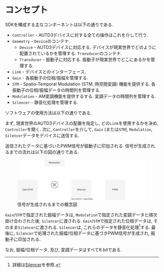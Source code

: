 # コンセプト

SDKを構成する主なコンポーネントは以下の通りである.

* `Controller` - AUTD3デバイスに対する全ての操作はこれを介して行う.
* `Geometry` - `Device`のコンテナ.
  * `Device` - AUTD3デバイスに対応する. デバイスが現実世界でどのように配置されているかを管理する. `Transducer`のコンテナ.
  * `Transducer` - 振動子に対応する. 振動子が現実世界でどこにあるかを管理する.
* `Link` - デバイスとのインターフェース.
* `Gain` - 各振動子の位相/振幅を管理する.
* `STM` - Spatio-Temporal Modulation (STM, 時空間変調) 機能を提供する. 各振動子の位相/振幅データの時間列を管理する.
* `Modulation` - AM変調機能を提供するする. 変調データの時間列を管理する.
* `Silencer` - 静音化処理を管理する.

ソフトウェアの使用方法は以下の通りである.

まず, 現実世界のAUTD3デバイスの配置を指定し, どの`Link`を使用するかを決め, `Controller`を開く.
次に, `Controller`を介して, `Gain` (または`STM`), `Modulation`, `Silencer`データをデバイスに送信する.

送信されたデータに基づいたPWM信号が振動子に印加される.
信号が生成されるまでの流れは以下の図の通りである.

<figure>
  <a href="../../fig/Users_Manual/concept.svg" data-lightbox="image"><img src="../../fig/Users_Manual/concept.svg"/></a>
  <figcaption>信号が生成されるまでの概念図</figcaption>
</figure>

`Gain`/`STM`で指定された振幅データは, `Modulation`で指定された変調データと順次掛け合わされた後, `Silencer`に渡される.
`Gain`/`STM`で指定された位相データは, そのまま`Silencer`に渡される.
`Silencer`は, これらのデータを静音化処理[^silencer]する.
最後に, `Silencer`で処理された振幅/位相データに基づきPWM信号が生成され, 振動子に印加される. 

なお, 振幅/位相データ, 及び, 変調データはすべて$\SI{8}{bit}$である.

[^silencer]: 詳細は[Silencer](./API/silencer.md)を参照.
